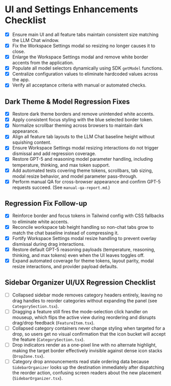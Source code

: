 # UI and Settings Enhancements Checklist

- [x] Ensure main UI and all feature tabs maintain consistent size matching the LLM Chat window.
- [x] Fix the Workspace Settings modal so resizing no longer causes it to close.
- [x] Enlarge the Workspace Settings modal and remove white border accents from the application.
- [x] Populate all model selectors dynamically using SDK `getModel` functions.
- [x] Centralize configuration values to eliminate hardcoded values across the app.
- [x] Verify all acceptance criteria with manual or automated checks.

## Dark Theme & Model Regression Fixes

- [x] Restore dark theme borders and remove unintended white accents.
- [x] Apply consistent focus styling with the blue selected border token.
- [x] Normalize scrollbar theming across browsers to maintain dark appearance.
- [x] Align all feature tab layouts to the LLM Chat baseline height without squishing content.
- [x] Ensure Workspace Settings modal resizing interactions do not trigger dismissal and add regression coverage.
- [x] Restore GPT-5 and reasoning model parameter handling, including temperature, thinking, and max token support.
- [x] Add automated tests covering theme tokens, scrollbars, tab sizing, modal resize behavior, and model parameter pass-through.
- [x] Perform manual QA for cross-browser appearance and confirm GPT-5 requests succeed. (See `manual-qa-report.md`.)

## Regression Fix Follow-up

- [x] Reinforce border and focus tokens in Tailwind config with CSS fallbacks to eliminate white accents.
- [x] Reconcile workspace tab height handling so non-chat tabs grow to match the chat baseline instead of compressing it.
- [x] Fortify Workspace Settings modal resize handling to prevent overlay dismissal during drag interactions.
- [x] Restore default GPT-5 reasoning payloads (temperature, reasoning, thinking, and max tokens) even when the UI leaves toggles off.
- [x] Expand automated coverage for theme tokens, layout parity, modal resize interactions, and provider payload defaults.

## Sidebar Organizer UI/UX Regression Checklist

- [ ] Collapsed sidebar mode removes category headers entirely, leaving no drag handles to reorder categories without expanding the panel (see `CategorySection.tsx`).
- [ ] Dragging a feature still fires the mode-selection click handler on mouseup, which flips the active view during reordering and disrupts drag/drop feedback (`FeatureItem.tsx`).
- [ ] Collapsed category containers never change styling when targeted for a drop, so users get no visual confirmation that the icon bucket will accept the feature (`CategorySection.tsx`).
- [ ] Drop indicators render as a one-pixel line with no alternate highlight, making the target border effectively invisible against dense icon stacks (`DropZone.tsx`).
- [ ] Category drop announcements read stale ordering data because `SidebarOrganizer` looks up the destination immediately after dispatching the reorder action, confusing screen readers about the new placement (`SidebarOrganizer.tsx`).
